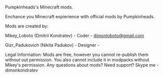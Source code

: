 Pumpkinheads's Minecraft mods.

Enchance you Minecraft expierience with official mods by Pumpkinheads.


Mods are created by:

Mikey_Loboto (Dmitrii Kondratev) - Coder - dimonloboto@gmail.com

Gizr_Padukovich (Nikita Padukov) - Designer -


Legal Information:
Mods are free, however you cannot re-publish them without out permission. You also cannot include it in modpacks without Mikey's permission.
Any questions about mods? Need support? Skype me - dimonkondratev